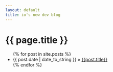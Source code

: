 ```yaml
---
layout: default
title: io's new dev blog
---
```

# {{ page.title }}

<ul class="posts">
{% for post in site.posts %}
<li><span>{{ post.date | date_to_string }}</span> » <a href="{{post.url}}">{{post.title}}</a></li>
{% endfor %}
</ul>

